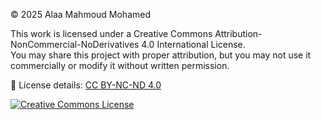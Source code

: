 © 2025 Alaa Mahmoud Mohamed

This work is licensed under a Creative Commons Attribution-NonCommercial-NoDerivatives 4.0 International License.  
You may share this project with proper attribution, but you may not use it commercially or modify it without written permission.

🔗 License details: [CC BY-NC-ND 4.0](https://creativecommons.org/licenses/by-nc-nd/4.0/)

<a rel="license" href="https://creativecommons.org/licenses/by-nc-nd/4.0/">
  <img alt="Creative Commons License" style="border-width:0" src="https://licensebuttons.net/l/by-nc-nd/4.0/88x31.png" />
</a>
